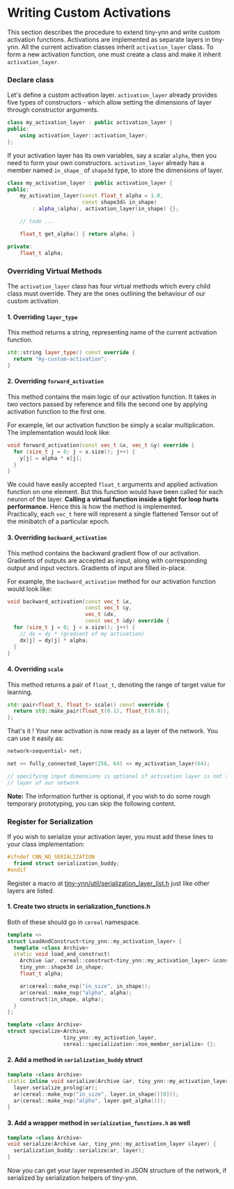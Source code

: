 # Writing Custom Activations

This section describes the procedure to extend tiny-ynn and write custom 
activation functions. Activations are implemented as separate layers in 
tiny-ynn. All the current activation classes inherit ``activation_layer``
class. To form a new activation function, one must create a class and make
it inherit ``activation_layer``.

### Declare class

Let's define a custom activation layer. ``activation_layer`` already provides 
five types of constructors - which allow setting the dimensions of layer 
through constructor arguments. 

```cpp
class my_activation_layer : public activation_layer {
public:
    using activation_layer::activation_layer; 
};

```

If your activation layer has its own variables, say a scalar `alpha`, then you 
need to form your own constructors. ``activation_layer`` already has a member 
named ``in_shape_`` of ``shape3d`` type, to store the dimensions of layer.

```cpp
class my_activation_layer : public activation_layer {
public:
    my_activation_layer(const float_t alpha = 1.0,
                        const shape3d& in_shape)
        : alpha_(alpha), activation_layer(in_shape) {};

    // todo ...

    float_t get_alpha() { return alpha; }

private:
    float_t alpha;
```


### Overriding Virtual Methods

The ``activation_layer`` class has four virtual methods which every child 
class must override. They are the ones outlining the behaviour of our custom 
activation.

#### 1. Overriding ``layer_type``

This method returns a string, representing name of the current activation 
function.

```cpp
std::string layer_type() const override {
  return "my-custom-activation";
}
```

#### 2. Overriding ``forward_activation``

This method contains the main logic of our activation function. It takes
in two vectors passed by reference and fills the second one by applying 
activation function to the first one.

For example, let our activation function be simply a scalar multiplication.
The implementation would look like:

```cpp
void forward_activation(const vec_t &x, vec_t &y) override {
  for (size_t j = 0; j < x.size(); j++) {
    y[j] = alpha * x[j];
  }
}
```

We could have easily accepted ``float_t`` arguments and applied activation 
function on one element. But this function would have been called for each 
neuron of the layer. **Calling a virtual function inside a tight for loop 
hurts performance.** Hence this is how the method is implemented.  
Practically, each ``vec_t`` here will represent a single flattened Tensor out
of the minibatch of a particular epoch. 

#### 3. Overriding ``backward_activation``

This method contains the backward gradient flow of our activation. Gradients
of outputs are accepted as input, along with corresponding output and input
vectors. Gradients of input are filled in-place.

For example, the ``backward_activation`` method for our activation function
would look like:

```cpp
void backward_activation(const vec_t &x,
                         const vec_t &y,
                         vec_t &dx,
                         const vec_t &dy) override {
  for (size_t j = 0; j < x.size(); j++) {
    // dx = dy * (gradient of my activation)
    dx[j] = dy[j] * alpha;
  }
}
```

#### 4. Overriding ``scale``

This method returns a pair of ``float_t``, denoting the range of target value
for learning.

```cpp
std::pair<float_t, float_t> scale() const override {
  return std::make_pair(float_t(0.1), float_t(0.9));
};
```

That's it ! Your new activation is now ready as a layer of the network. You can
use it easily as:

```cpp
network<sequential> net;

net << fully_connected_layer(256, 64) << my_activation_layer(64);

// specifying input dimensions is optional if activation layer is not the first
// layer of our network
```


**Note:** The information further is optional, if you wish to do some rough temporary
prototyping, you can skip the following content.


### Register for Serialization

If you wish to serialize your activation layer, you must add these lines to your
class implementation:

```cpp
#ifndef CNN_NO_SERIALIZATION
  friend struct serialization_buddy;
#endif
```

Register a macro at [tiny-ynn/util/serialization_layer_list.h](
https://github.com/tiny-ynn/tiny-ynn/blob/master/tiny_ynn/util/serialization_layer_list.h)
just like other layers are listed.

#### 1. Create two structs in serialization_functions.h

Both of these should go in ``cereal`` namespace.
```cpp
template <>
struct LoadAndConstruct<tiny_ynn::my_activation_layer> {
  template <class Archive>
  static void load_and_construct(
    Archive &ar, cereal::construct<tiny_ynn::my_activation_layer> &construct) {
    tiny_ynn::shape3d in_shape;
    float_t alpha;

    ar(cereal::make_nvp("in_size", in_shape));
    ar(cereal::make_nvp("alpha", alpha);
    construct(in_shape, alpha);
  }
};

template <class Archive>
struct specialize<Archive,
                  tiny_ynn::my_activation_layer,
                  cereal::specialization::non_member_serialize> {};
```

#### 2. Add a method in ``serialization_buddy`` struct

```cpp
template <class Archive>
static inline void serialize(Archive &ar, tiny_ynn::my_activation_layer &layer) {
  layer.serialize_prolog(ar);
  ar(cereal::make_nvp("in_size", layer.in_shape()[0]));
  ar(cereal::make_nvp("alpha", layer.get_alpha()));
}
```

#### 3. Add a wrapper method in ``serialization_functions.h`` as well

```cpp
template <class Archive>
void serialize(Archive &ar, tiny_ynn::my_activation_layer &layer) {
  serialization_buddy::serialize(ar, layer);
}
```

Now you can get your layer represented in JSON structure of the network, if serialized
by serialization helpers of tiny-ynn.

